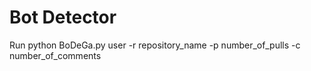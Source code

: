 # Bot Detector

Run python BoDeGa.py user -r repository_name -p number_of_pulls -c number_of_comments
